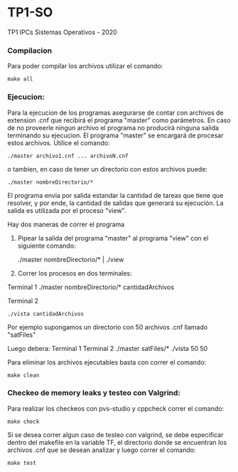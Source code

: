 # TP1-SO
TP1 IPCs Sistemas Operativos - 2020

### Compilacion

Para poder compilar los archivos utilizar el comando:

    make all

### Ejecucion:

Para la ejecucion de los programas asegurarse de contar con archivos de extension .cnf que recibirá el programa "master" como parámetros. En caso de no proveerle ningun archivo el programa no producirá ninguna salida terminando su ejecucion. El programa "master" se encargará de procesar estos archivos. Utilice el comando:

    ./master archivo1.cnf ... archivoN.cnf

o tambien, en caso de tener un directorio con estos archivos puede:

    ./master nombreDirectorio/*

El programa envia por salida estandar la cantidad de tareas que tiene que resolver, y por ende, la cantidad de salidas que generará su ejecución. La salida 
es utilizada por el proceso "view".

Hay dos maneras de correr el programa

1. Pipear la salida del programa "master" al programa "view"  con el siguiente comando:

    ./master nombreDirectorio/* | ./view

2. Correr los procesos en dos terminales:

Terminal 1 
    ./master nombreDirectorio/*
    cantidadArchivos

Terminal 2

    ./vista cantidadArchivos

Por ejemplo supongamos un directorio con 50 archivos .cnf llamado "satFiles"

Luego debera:          Terminal 1                                               Terminal 2
                        ./master satFiles/*                                     ./vista 50
                        50

Para eliminar los archivos ejecutables basta con correr el comando:

    make clean

### Checkeo de memory leaks y testeo con Valgrind:

Para realizar los checkeos con pvs-studio y cppcheck correr el comando:

    make check

Si se desea correr algun caso de testeo con valgrind, se debe especificar dentro del makefile en la variable TF, el directorio donde se encuentran los archivos .cnf que se desean analizar y luego correr el comando:

    make test